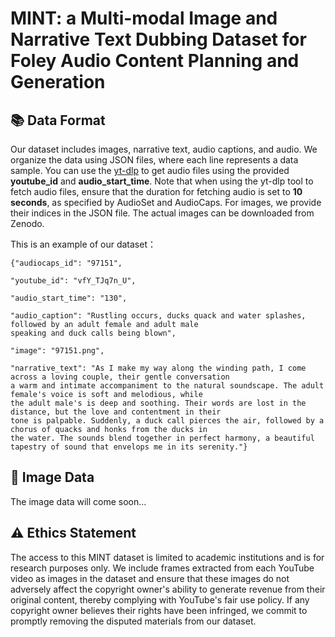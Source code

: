 # MINT: a Multi-modal Image and Narrative Text Dubbing Dataset for Foley Audio Content Planning and Generation

## 📚 Data Format
Our dataset includes images, narrative text, audio captions, and audio. We organize the data using JSON files, where each line represents a data sample. 
You can use the [yt-dlp](https://github.com/yt-dlp/yt-dlp) to get audio files using the provided **youtube\_id** and **audio\_start\_time**. Note that when using the yt-dlp tool to fetch audio files, ensure that the duration for fetching audio is set to **10 seconds**, as specified by AudioSet and AudioCaps. For images, we provide their indices in the JSON file. The actual images can be downloaded from Zenodo.


This is an example of our dataset：
```
{"audiocaps_id": "97151",

"youtube_id": "vfY_TJq7n_U",

"audio_start_time": "130",

"audio_caption": "Rustling occurs, ducks quack and water splashes, followed by an adult female and adult male
speaking and duck calls being blown",

"image": "97151.png",

"narrative_text": "As I make my way along the winding path, I come across a loving couple, their gentle conversation
a warm and intimate accompaniment to the natural soundscape. The adult female's voice is soft and melodious, while
the adult male's is deep and soothing. Their words are lost in the distance, but the love and contentment in their
tone is palpable. Suddenly, a duck call pierces the air, followed by a chorus of quacks and honks from the ducks in
the water. The sounds blend together in perfect harmony, a beautiful tapestry of sound that envelops me in its serenity."}
```
## 🔗 Image Data
The image data will come soon...
## ⚠️  Ethics Statement

The access to this MINT dataset is limited to academic institutions and is for research purposes only. We include frames extracted from each YouTube video as images in the dataset and ensure that these images do not adversely affect the copyright owner's ability to generate revenue from their original content, thereby complying with YouTube's fair use policy. If any copyright owner believes their rights have been infringed, we commit to promptly removing the disputed materials from our dataset.
